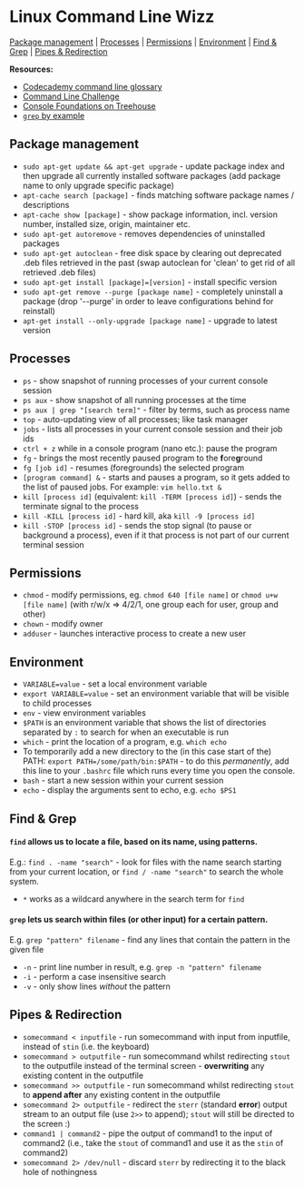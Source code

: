 # Linux Command Line Wizz
[Package management](#package-management) | [Processes](#processes) | [Permissions](#permissions) | [Environment](#environment) | [Find & Grep](#find--grep) | [Pipes & Redirection](#pipes--redirection)

**Resources:**
- [Codecademy command line glossary](https://www.codecademy.com/articles/command-line-commands)
- [Command Line Challenge](https://cmdchallenge.com/)
- [Console Foundations on Treehouse](https://teamtreehouse.com/library/console-foundations)
- [`grep` by example](https://www.shortcutfoo.com/blog/grep-by-example)

## Package management
- `sudo apt-get update && apt-get upgrade` - update package index and then upgrade all currently installed software packages (add  package name to only upgrade specific package)
- `apt-cache search [package]` - finds matching software package names / descriptions
- `apt-cache show [package]` - show package information, incl. version number, installed size, origin, maintainer etc.
- `sudo apt-get autoremove` - removes dependencies of uninstalled packages
- `sudo apt-get autoclean` - free disk space by clearing out deprecated .deb files retrieved in the past (swap autoclean for 'clean' to get rid of all retrieved .deb files)
- `sudo apt-get install [package]=[version]` - install specific version
- `sudo apt-get remove --purge [package name]` - completely uninstall a package (drop '--purge' in order to leave configurations behind for reinstall)
- `apt-get install --only-upgrade [package name]` - upgrade to latest version

## Processes
- `ps` - show snapshot of running processes of your current console session
- `ps aux` - show snapshot of all running processes at the time
- `ps aux | grep "[search term]"` - filter by terms, such as process name
- `top` - auto-updating view of all processes; like task manager
- `jobs` - lists all processes in your current console session and their job ids
- `ctrl + z` while in a console program (nano etc.): pause the program
- `fg` - brings the most recently paused program to the **f**ore**g**round
- `fg [job id]` - resumes (foregrounds) the selected program
- `[program command] &` - starts and pauses a program, so it gets added to the list of paused jobs. For example: `vim hello.txt &`
- `kill [process id]` (equivalent: `kill -TERM [process id]`) - sends the terminate signal to the process
- `kill -KILL [process id]` - hard kill, aka `kill -9 [process id]`
- `kill -STOP [process id]` - sends the stop signal (to pause or background a process), even if it that process is not part of our current terminal session

## Permissions
- `chmod` - modify permissions, eg. `chmod 640 [file name]` or `chmod u+w [file name]` (with r/w/x => 4/2/1, one group each for user, group and other)
- `chown` - modify owner
- `adduser` - launches interactive process to create a new user

## Environment
- `VARIABLE=value` - set a local environment variable
- `export VARIABLE=value` - set an environment variable that will be visible to child processes
- `env` - view environment variables
- `$PATH` is an environment variable that shows the list of directories separated by `:` to search for when an executable is run
- `which` - print the location of a program, e.g. `which echo`
- To temporarily add a new directory to the (in this case start of the) PATH: `export PATH=/some/path/bin:$PATH` - to do this *permanently*, add this line to your `.bashrc` file which runs every time you open the console.
- `bash` - start a new session within your current session
- `echo` - display the arguments sent to echo, e.g. `echo $PS1`

## Find & Grep
#### `find` allows us to locate a file, based on its name, using patterns.
E.g.: `find . -name "search"` - look for files with the name search starting from your current location, or `find / -name "search"` to search the whole system.
- `*` works as a wildcard anywhere in the search term for `find`

#### `grep` lets us search within files (or other input) for a certain pattern.
E.g. `grep "pattern" filename` - find any lines that contain the pattern in the given file
- `-n` - print line number in result, e.g. `grep -n "pattern" filename`
- `-i` - perform a case insensitive search
- `-v` - only show lines _without_ the pattern

## Pipes & Redirection
- `somecommand < inputfile` - run somecommand with input from inputfile, instead of `stin` (i.e. the keyboard)
- `somecommand > outputfile` - run somecommand whilst redirecting `stout` to the outputfile instead of the terminal screen - **overwriting** any existing content in the outputfile
- `somecommand >> outputfile` - run somecommand whilst redirecting `stout` to **append after** any existing content in the outputfile
- `somecommand 2> outputfile` - redirect the `sterr` (standard **error**) output stream to an output file (use `2>>` to append); `stout` will still be directed to the screen :)
- `command1 | command2` - pipe the output of command1 to the input of command2 (i.e., take the `stout` of command1 and use it as the `stin` of command2)
- `somecommand 2> /dev/null` - discard `sterr` by redirecting it to the black hole of nothingness
